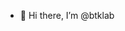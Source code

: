 - 👋 Hi there, I’m @btklab

<!---
btklab/btklab is a ✨ special ✨ repository because its `README.md` (this file) appears on your GitHub profile.
You can click the Preview link to take a look at your changes.
--->
